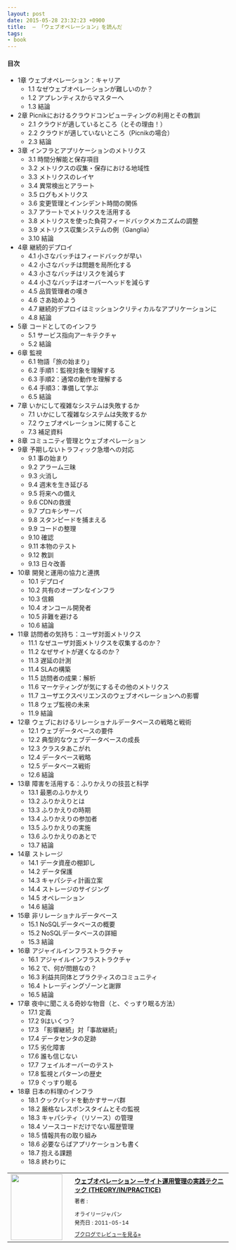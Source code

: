```yaml
---
layout: post
date: 2015-05-28 23:32:23 +0900
title:  ― 「ウェブオペレーション」を読んだ
tags:
- book
---
```


#### 目次

- 1章  ウェブオペレーション：キャリア
  - 1.1  なぜウェブオペレーションが難しいのか？
  - 1.2  アプレンティスからマスターへ
  - 1.3  結論
- 2章  Picnikにおけるクラウドコンピューティングの利用とその教訓
  - 2.1  クラウドが適しているところ（とその理由！）
  - 2.2  クラウドが適していないところ（Picnikの場合）
  - 2.3  結論
- 3章  インフラとアプリケーションのメトリクス
  - 3.1  時間分解能と保存項目
  - 3.2  メトリクスの収集・保存における地域性
  - 3.3  メトリクスのレイヤ
  - 3.4  異常検出とアラート
  - 3.5  ログもメトリクス
  - 3.6  変更管理とインシデント時間の関係
  - 3.7  アラートでメトリクスを活用する
  - 3.8  メトリクスを使った負荷フィードバックメカニズムの調整
  - 3.9  メトリクス収集システムの例（Ganglia）
  - 3.10  結論
- 4章  継続的デプロイ
  - 4.1  小さなバッチはフィードバックが早い
  - 4.2  小さなバッチは問題を局所化する
  - 4.3  小さなバッチはリスクを減らす
  - 4.4  小さなバッチはオーバーヘッドを減らす
  - 4.5  品質管理者の嘆き
  - 4.6  さあ始めよう
  - 4.7  継続的デプロイはミッションクリティカルなアプリケーションに
  - 4.8  結論
- 5章  コードとしてのインフラ
  - 5.1  サービス指向アーキテクチャ
  - 5.2  結論
- 6章  監視
  - 6.1  物語「旅の始まり」
  - 6.2  手順1：監視対象を理解する
  - 6.3  手順2：通常の動作を理解する
  - 6.4  手順3：準備して学ぶ
  - 6.5  結論
- 7章  いかにして複雑なシステムは失敗するか
  - 7.1  いかにして複雑なシステムは失敗するか
  - 7.2  ウェブオペレーションに関すること
  - 7.3  補足資料
- 8章  コミュニティ管理とウェブオペレーション
- 9章  予期しないトラフィック急増への対応
  - 9.1  事の始まり
  - 9.2  アラーム三昧
  - 9.3  火消し
  - 9.4  週末を生き延びる
  - 9.5  将来への備え
  - 9.6  CDNの救援
  - 9.7  プロキシサーバ
  - 9.8  スタンピードを捕まえる
  - 9.9  コードの整理
  - 9.10  確認
  - 9.11  本物のテスト
  - 9.12  教訓
  - 9.13  日々改善
- 10章  開発と運用の協力と連携
  - 10.1  デプロイ
  - 10.2  共有のオープンなインフラ
  - 10.3  信頼
  - 10.4  オンコール開発者
  - 10.5  非難を避ける
  - 10.6  結論
- 11章  訪問者の気持ち：ユーザ対面メトリクス
  - 11.1  なぜユーザ対面メトリクスを収集するのか？
  - 11.2  なぜサイトが遅くなるのか？
  - 11.3  遅延の計測
  - 11.4  SLAの構築
  - 11.5  訪問者の成果：解析
  - 11.6  マーケティングが気にするその他のメトリクス
  - 11.7  ユーザエクスペリエンスのウェブオペレーションへの影響
  - 11.8  ウェブ監視の未来
  - 11.9  結論
- 12章  ウェブにおけるリレーショナルデータベースの戦略と戦術
  - 12.1  ウェブデータベースの要件
  - 12.2  典型的なウェブデータベースの成長
  - 12.3  クラスタあこがれ
  - 12.4  データベース戦略
  - 12.5  データベース戦術
  - 12.6  結論
- 13章  障害を活用する：ふりかえりの技芸と科学
  - 13.1  最悪のふりかえり
  - 13.2  ふりかえりとは
  - 13.3  ふりかえりの時期
  - 13.4  ふりかえりの参加者
  - 13.5  ふりかえりの実施
  - 13.6  ふりかえりのあとで
  - 13.7  結論
- 14章  ストレージ
  - 14.1  データ資産の棚卸し
  - 14.2  データ保護
  - 14.3  キャパシティ計画立案
  - 14.4  ストレージのサイジング
  - 14.5  オペレーション
  - 14.6  結論
- 15章  非リレーショナルデータベース
  - 15.1  NoSQLデータベースの概要
  - 15.2  NoSQLデータベースの詳細
  - 15.3  結論
- 16章  アジャイルインフラストラクチャ
  - 16.1  アジャイルインフラストラクチャ
  - 16.2  で、何が問題なの？
  - 16.3  利益共同体とプラクティスのコミュニティ
  - 16.4  トレーディングゾーンと謝罪
  - 16.5  結論
- 17章  夜中に聞こえる奇妙な物音（と、ぐっすり眠る方法）
  - 17.1  定義
  - 17.2  9はいくつ？
  - 17.3  「影響継続」対「事故継続」
  - 17.4  データセンタの足跡
  - 17.5  劣化障害
  - 17.6  誰も信じない
  - 17.7  フェイルオーバーのテスト
  - 17.8  監視とパターンの歴史
  - 17.9  ぐっすり眠る
- 18章  日本の料理のインフラ
  - 18.1  クックパッドを動かすサーバ群
  - 18.2  厳格なレスポンスタイムとその監視
  - 18.3  キャパシティ（リソース）の管理
  - 18.4  ソースコードだけでない履歴管理
  - 18.5  情報共有の取り組み
  - 18.6  必要ならばアプリケーションも書く
  - 18.7  抱える課題
  - 18.8  終わりに

<div class="booklog_html"><table><tr><td class="booklog_html_image"><a href="http://www.amazon.co.jp/exec/obidos/ASIN/4873114934/hifumiass-22/ref=nosim/" target="_blank"><img src="http://ecx.images-amazon.com/images/I/51-ThZ6FRfL._SL160_.jpg" width="117" height="150" style="border:0;border-radius:0;" /></a></td><td class="booklog_html_info" style="padding-left:20px;"><div class="booklog_html_title" style="margin-bottom:10px;font-size:14px;font-weight:bold;"><a href="http://www.amazon.co.jp/exec/obidos/ASIN/4873114934/hifumiass-22/ref=nosim/" target="_blank">ウェブオペレーション ―サイト運用管理の実践テクニック (THEORY/IN/PRACTICE)</a></div><div style="margin-bottom:10px;"><div class="booklog_html_author" style="margin-bottom:15px;font-size:12px;;line-height:1.2em">著者 : </div><div class="booklog_html_manufacturer" style="margin-bottom:5px;font-size:12px;;line-height:1.2em">オライリージャパン</div><div class="booklog_html_release" style="font-size:12px;;line-height:1.2em">発売日 : 2011-05-14</div></div><div class="booklog_html_link_amazon"><a href="http://booklog.jp/item/1/4873114934" style="font-size:12px;" target="_blank">ブクログでレビューを見る»</a></div></td></tr></table></div>
